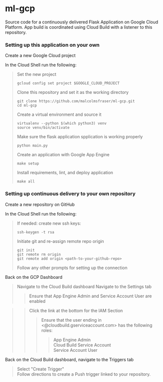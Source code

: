 # ml-gcp
Source code for a continuously delivered Flask Application on Google Cloud Platform. App build is coordinated using Cloud Build with a listener to this repository.

### Setting up this application on your own  

Create a new Google Cloud project

In the Cloud Shell run the following:

>Set the new project
>```{bash}
>gcloud config set project $GOOGLE_CLOUD_PROJECT
>```
>Clone this repository and set it as the working directory
>```{bash}
>git clone https://github.com/malcolmsfraser/ml-gcp.git
>cd ml-gcp
>```
>Create a virtual environment and source it
>```{bash}
>virtualenv --python $(which python3) venv
>source venv/bin/activate
>```
>Make sure the flask application spplication is working properly
>```{bash}
>python main.py
>```
>Create an application with Google App Engine
>```{bash}
>make setup
>```
>Install requirements, lint, and deploy application
>```{bash}
>make all
>```

### Setting up continuous delivery to your own repository

Create a new repository on GitHub

In the Cloud Shell run the following:

>If needed: create new ssh keys:
>```{bash}
>ssh-keygen -t rsa
>```
>Initiate git and re-assign remote repo origin
>```{bash}
>git init
>git remote rm origin
>git remote add origin <path-to-your-github-repo>
>```
>Follow any other prompts for setting up the connection

Back on the GCP Dashboard

>Navigate to the Cloud Build dashboard
>Navigate to the Settings tab
>>Ensure that App Engine Admin and Service Account User are enabled  

>>Click the link at the bottom for the IAM Section
>>>Ensure that the user ending in <@cloudbuild.gserviceaccount.com> has the following roles:  
>>>>App Engine Admin  
>>>>Cloud Build Service Account  
>>>>Service Account User

Back on the Cloud Build dashboard, navigate to the Triggers tab

>Select "Create Trigger"  
>Follow directions to create a Push trigger linked to your repository.
